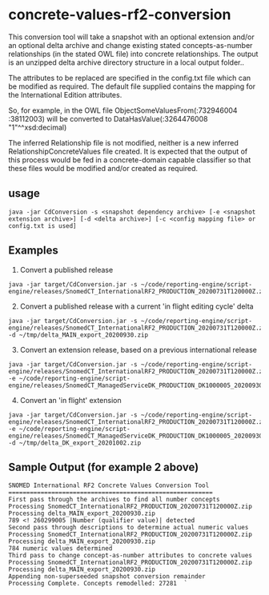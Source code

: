 # concrete-values-rf2-conversion

This conversion tool will take a snapshot with an optional extension and/or an optional delta archive and change existing stated concepts-as-number 
relationships (in the stated OWL file) into concrete relationships.  The output is an unzipped delta archive directory structure in a local output folder..

The attributes to be replaced are specified in the config.txt file which can be modified as required.  The default file supplied contains the mapping for the International Edition attributes.

So, for example, in the OWL file ObjectSomeValuesFrom(:732946004 :38112003) will be converted to DataHasValue(:3264476008 \"1\"^^xsd:decimal)

The inferred Relationship file is not modified, neither is a new inferred RelationshipConcreteValues file created. It is expected that the output of this process would be
fed in a concrete-domain capable classifier so that these files would be modified and/or created as required.

## usage
`java -jar CdConversion -s <snapshot dependency archive> [-e <snapshot extension archive>] [-d <delta archive>] [-c <config mapping file> or config.txt is used]`

## Examples
1.  Convert a published release

```
java -jar target/CdConversion.jar -s ~/code/reporting-engine/script-engine/releases/SnomedCT_InternationalRF2_PRODUCTION_20200731T120000Z.zip
```
  
2.  Convert a published release with a current 'in flight editing cycle' delta

```  
java -jar target/CdConversion.jar -s ~/code/reporting-engine/script-engine/releases/SnomedCT_InternationalRF2_PRODUCTION_20200731T120000Z.zip -d ~/tmp/delta_MAIN_export_20200930.zip
```

3.  Convert an extension release, based on a previous international release

```
java -jar target/CdConversion.jar -s ~/code/reporting-engine/script-engine/releases/SnomedCT_InternationalRF2_PRODUCTION_20200731T120000Z.zip  
-e ~/code/reporting-engine/script-engine/releases/SnomedCT_ManagedServiceDK_PRODUCTION_DK1000005_20200930T120000Z.zip
```
4.   Convert an 'in flight' extension

```
java -jar target/CdConversion.jar -s ~/code/reporting-engine/script-engine/releases/SnomedCT_InternationalRF2_PRODUCTION_20200731T120000Z.zip  
-e ~/code/reporting-engine/script-engine/releases/SnomedCT_ManagedServiceDK_PRODUCTION_DK1000005_20200930T120000Z.zip  
-d ~/tmp/delta_DK_export_20201002.zip
```
## Sample Output (for example 2 above)

    SNOMED International RF2 Concrete Values Conversion Tool  
    =========================================================  
    First pass through the archives to find all number concepts  
    Processing SnomedCT_InternationalRF2_PRODUCTION_20200731T120000Z.zip  
    Processing delta_MAIN_export_20200930.zip  
    789 <! 260299005 |Number (qualifier value)| detected  
    Second pass through descriptions to determine actual numeric values  
    Processing SnomedCT_InternationalRF2_PRODUCTION_20200731T120000Z.zip  
    Processing delta_MAIN_export_20200930.zip  
    784 numeric values determined  
    Third pass to change concept-as-number attributes to concrete values  
    Processing SnomedCT_InternationalRF2_PRODUCTION_20200731T120000Z.zip  
    Processing delta_MAIN_export_20200930.zip  
    Appending non-superseeded snapshot conversion remainder  
    Processing Complete. Concepts remodelled: 27281  `

